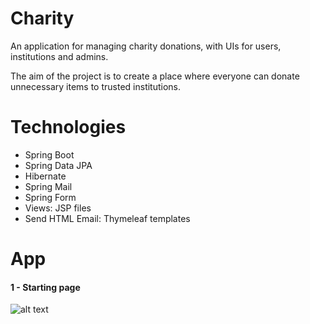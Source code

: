 # Charity


An application for managing charity donations, with UIs for users, institutions and admins.

The aim of the project is to create a place where everyone can donate unnecessary items to trusted institutions.
# Technologies
- Spring Boot
- Spring Data JPA
- Hibernate
- Spring Mail
- Spring Form
- Views: JSP files
- Send HTML Email: Thymeleaf templates

# App

#### 1 - Starting page
![alt text](https://raw.githubusercontent.com/TomekRogal/charity/master/screenshots/stronaglowna.PNG)
